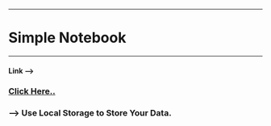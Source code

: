 ___
# Simple Notebook
___
#### Link -->   
### [Click Here..](https://imnickynic.github.io/magic-notebook/)  


### --> Use Local Storage to Store Your Data.
